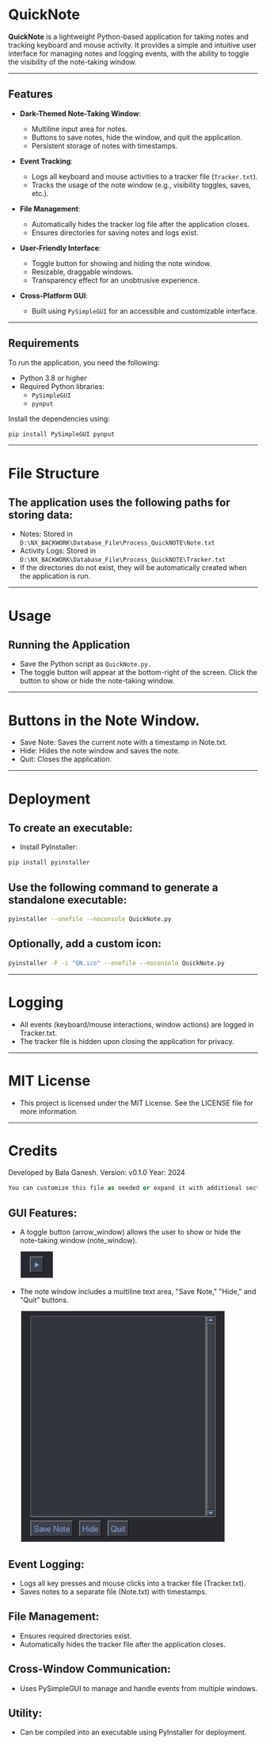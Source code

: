 # QuickNote

**QuickNote** is a lightweight Python-based application for taking notes and tracking keyboard and mouse activity. It provides a simple and intuitive user interface for managing notes and logging events, with the ability to toggle the visibility of the note-taking window. 

---

## Features

- **Dark-Themed Note-Taking Window**:
  - Multiline input area for notes.
  - Buttons to save notes, hide the window, and quit the application.
  - Persistent storage of notes with timestamps.

- **Event Tracking**:
  - Logs all keyboard and mouse activities to a tracker file (`Tracker.txt`).
  - Tracks the usage of the note window (e.g., visibility toggles, saves, etc.).

- **File Management**:
  - Automatically hides the tracker log file after the application closes.
  - Ensures directories for saving notes and logs exist.

- **User-Friendly Interface**:
  - Toggle button for showing and hiding the note window.
  - Resizable, draggable windows.
  - Transparency effect for an unobtrusive experience.

- **Cross-Platform GUI**:
  - Built using `PySimpleGUI` for an accessible and customizable interface.

---

## Requirements

To run the application, you need the following:

- Python 3.8 or higher
- Required Python libraries:
  - `PySimpleGUI`
  - `pynput`

Install the dependencies using:

```bash
pip install PySimpleGUI pynput
```
---

# File Structure
## The application uses the following paths for storing data:

- Notes: Stored in `D:\NX_BACKWORK\Database_File\Process_QuickNOTE\Note.txt`
- Activity Logs: Stored in `D:\NX_BACKWORK\Database_File\Process_QuickNOTE\Tracker.txt`
- If the directories do not exist, they will be automatically created when the application is run.

---

# Usage
## Running the Application
- Save the Python script as `QuickNote.py.`
- The toggle button will appear at the bottom-right of the screen. Click the button to show or hide the note-taking window.

---

# Buttons in the Note Window.
- Save Note: Saves the current note with a timestamp in Note.txt.
- Hide: Hides the note window and saves the note.
- Quit: Closes the application.

---

# Deployment
## To create an executable:
- Install PyInstaller:
```bash
pip install pyinstaller
```
## Use the following command to generate a standalone executable:
```bash
pyinstaller --onefile --noconsole QuickNote.py
```
## Optionally, add a custom icon:
```bash
pyinstaller -F -i "QN.ico" --onefile --noconsole QuickNote.py
```
---

# Logging
- All events (keyboard/mouse interactions, window actions) are logged in Tracker.txt.
- The tracker file is hidden upon closing the application for privacy.

---

# MIT License
- This project is licensed under the MIT License. See the LICENSE file for more information.

---

# Credits
Developed by Bala Ganesh.
Version: v0.1.0
Year: 2024

```vb
You can customize this file as needed or expand it with additional sections. Let me know if you'd like assistance creating a specific section! 😊
```

## GUI Features:

- A toggle button (arrow_window) allows the user to show or hide the note-taking window (note_window).
  
    ![image](QuickNote_togglebutton.JPG)
  
- The note window includes a multiline text area, "Save Note," "Hide," and "Quit" buttons.

    ![image](QuickNote_HomeScreen.JPG)


## Event Logging:

- Logs all key presses and mouse clicks into a tracker file (Tracker.txt).
- Saves notes to a separate file (Note.txt) with timestamps.

## File Management:

- Ensures required directories exist.
- Automatically hides the tracker file after the application closes.

## Cross-Window Communication:

- Uses PySimpleGUI to manage and handle events from multiple windows.

## Utility:

- Can be compiled into an executable using PyInstaller for deployment.
